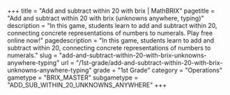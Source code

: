 +++
title = "Add and subtract within 20 with brix | MathBRIX"
pagetitle = "Add and subtract within 20 with brix (unknowns anywhere, typing)"
description = "In this game, students learn to add and subtract within 20, connecting concrete representations of numbers to numerals. Play free online now!"
pagedescription = "In this game, students learn to add and subtract within 20, connecting concrete representations of numbers to numerals."
slug = "add-and-subtract-within-20-with-brix-unknowns-anywhere-typing"
url = "/1st-grade/add-and-subtract-within-20-with-brix-unknowns-anywhere-typing"
grade = "1st Grade"
category = "Operations"
gametype = "BRIX_MASTER"
subgametype = "ADD_SUB_WITHIN_20_UNKNOWNS_ANYWHERE"
+++